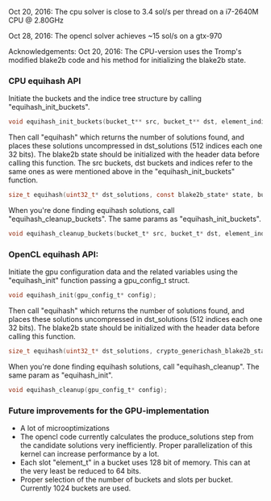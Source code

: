 Oct 20, 2016: The cpu solver is close to 3.4 sol/s per thread on a i7-2640M CPU @ 2.80GHz

Oct 28, 2016: The opencl solver achieves ~15 sol/s on a gtx-970

Acknowledgements:
    Oct 20, 2016: The CPU-version uses the Tromp's modified blake2b code and his method for initializing the blake2b state.


### CPU equihash API
Initiate the buckets and the indice tree structure by calling "equihash_init_buckets".
```c
void equihash_init_buckets(bucket_t** src, bucket_t** dst, element_indice_t*** indices)
```

Then call "equihash" which returns the number of solutions found, and places these solutions uncompressed in dst_solutions (512 indices each one 32 bits).
The blake2b state should be initialized with the header data before calling this function. The src buckets, dst buckets and indices refer to the same ones as were mentioned above in the "equihash_init_buckets" function.
```c
size_t equihash(uint32_t* dst_solutions, const blake2b_state* state, bucket_t* src, bucket_t* dst, element_indice_t** indices)
```

When you're done finding equihash solutions, call "equihash_cleanup_buckets". The same params as "equihash_init_buckets".  
```c
void equihash_cleanup_buckets(bucket_t* src, bucket_t* dst, element_indice_t** indices);
```

### OpenCL equihash API:
Initiate the gpu configuration data and the related variables using the "equihash_init" function passing a gpu_config_t struct. 
```c
void equihash_init(gpu_config_t* config);
```

Then call "equihash" which returns the number of solutions found, and places these solutions uncompressed in dst_solutions (512 indices each one 32 bits).
The blake2b state should be initialized with the header data before calling this function.
```c
size_t equihash(uint32_t* dst_solutions, crypto_generichash_blake2b_state* state, gpu_config_t* base_config);
```

When you're done finding equihash solutions, call "equihash_cleanup". The same param as "equihash_init".  
```c
void equihash_cleanup(gpu_config_t* config);
```

### Future improvements for the GPU-implementation
* A lot of microoptimizations
* The opencl code currently calculates the produce_solutions step from the candidate solutions very inefficiently. Proper parallelization of this kernel can increase performance by a lot. 
* Each slot "element_t" in a bucket uses 128 bit of memory. This can at the very least be reduced to 64 bits.
* Proper selection of the number of buckets and slots per bucket. Currently 1024 buckets are used.
